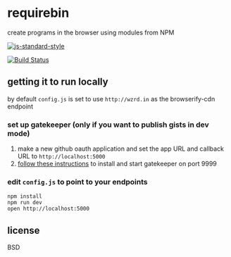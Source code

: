 # requirebin

create programs in the browser using modules from NPM

[![js-standard-style](https://raw.githubusercontent.com/feross/standard/master/badge.png)](https://github.com/feross/standard)

[![Build Status](https://travis-ci.org/maxogden/requirebin.svg?branch=master)](https://travis-ci.org/maxogden/requirebin)


## getting it to run locally

by default `config.js` is set to use `http://wzrd.in` as the browserify-cdn endpoint

### set up gatekeeper (only if you want to publish gists in dev mode)

1. make a new github oauth application and set the app URL and callback URL to `http://localhost:5000`
2. [follow these instructions](https://github.com/prose/gatekeeper#setup-your-gatekeeper) to install and start gatekeeper on port 9999

### edit `config.js` to point to your endpoints

```
npm install
npm run dev
open http://localhost:5000
```

## license

BSD
